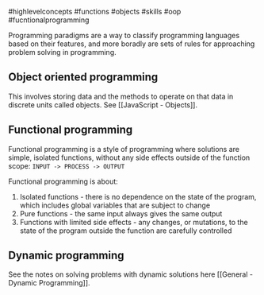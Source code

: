 #highlevelconcepts #functions #objects #skills #oop #fucntionalprogramming

Programming paradigms are a way to classify programming languages based on their features, and more boradly are sets of rules for approaching problem solving in programming.

## Object oriented programming
This involves storing data and the methods to operate on that data in discrete units called objects. See [[JavaScript - Objects]].

## Functional programming
Functional programming is a style of programming where solutions are simple, isolated functions, without any side effects outside of the function scope: `INPUT -> PROCESS -> OUTPUT`

Functional programming is about:
1.  Isolated functions - there is no dependence on the state of the program, which includes global variables that are subject to change
2.  Pure functions - the same input always gives the same output
3.  Functions with limited side effects - any changes, or mutations, to the state of the program outside the function are carefully controlled

## Dynamic programming 
See the notes on solving problems with dynamic solutions here [[General - Dynamic Programming]].